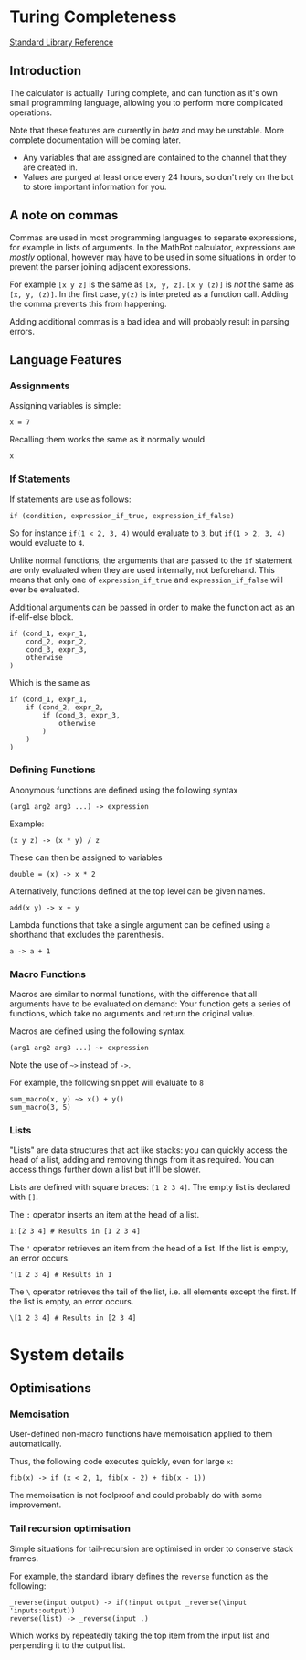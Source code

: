 # Turing Completeness

[Standard Library Reference](https://github.com/DXsmiley/mathbot/blob/calculator-refactor/mathbot/help/turing_functions.md)

## Introduction

The calculator is actually Turing complete, and can function as it's own small programming language, allowing you to perform more complicated operations.

Note that these features are currently in *beta* and may be unstable. More complete documentation will be coming later.

 - Any variables that are assigned are contained to the channel that they are created in.
 - Values are purged at least once every 24 hours, so don't rely on the bot to store important information for you.

## A note on commas

Commas are used in most programming languages to separate expressions, for example in lists of arguments. In the MathBot calculator, expressions are *mostly* optional, however may have to be used in some situations in order to prevent the parser joining adjacent expressions.

For example `[x y z]` is the same as `[x, y, z]`. `[x y (z)]` is *not* the same as `[x, y, (z)]`. In the first case, `y(z)` is interpreted as a function call. Adding the comma prevents this from happening.

Adding additional commas is a bad idea and will probably result in parsing errors.

## Language Features

### Assignments

Assigning variables is simple:
```
x = 7
```

Recalling them works the same as it normally would
```
x
```

### If Statements

If statements are use as follows:
```
if (condition, expression_if_true, expression_if_false)
```

So for instance `if(1 < 2, 3, 4)` would evaluate to `3`, but `if(1 > 2, 3, 4)` would evaluate to `4`.

Unlike normal functions, the arguments that are passed to the `if` statement are only evaluated when they are used internally, not beforehand. This means that only one of `expression_if_true` and `expression_if_false` will ever be evaluated.

Additional arguments can be passed in order to make the function act as an if-elif-else block.
```
if (cond_1, expr_1,
	cond_2, expr_2,
	cond_3, expr_3,
	otherwise
)
```

Which is the same as
```
if (cond_1, expr_1,
	if (cond_2, expr_2,
		if (cond_3, expr_3,
			otherwise
		)
	)
)
```

### Defining Functions

Anonymous functions are defined using the following syntax
```
(arg1 arg2 arg3 ...) -> expression
```

Example:
```
(x y z) -> (x * y) / z
```

These can then be assigned to variables
```
double = (x) -> x * 2
```

Alternatively, functions defined at the top level can be given names.
```
add(x y) -> x + y
```

Lambda functions that take a single argument can be defined using a shorthand that excludes the parenthesis.
```
a -> a + 1
```

### Macro Functions

Macros are similar to normal functions, with the difference that all arguments have to be evaluated on demand: Your function gets a series of functions, which take no arguments and return the original value.

Macros are defined using the following syntax.
```
(arg1 arg2 arg3 ...) ~> expression
```
Note the use of `~>` instead of `->`.

For example, the following snippet will evaluate to `8`
```
sum_macro(x, y) ~> x() + y()
sum_macro(3, 5)
```

### Lists

"Lists" are data structures that act like stacks: you can quickly access the head of a list, adding and removing things from it as required. You can access things further down a list but it'll be slower.

Lists are defined with square braces: `[1 2 3 4]`. The empty list is declared with `[]`.

The `:` operator inserts an item at the head of a list.
```
1:[2 3 4] # Results in [1 2 3 4]
```

The `'` operator retrieves an item from the head of a list. If the list is empty, an error occurs.
```
'[1 2 3 4] # Results in 1
```

The `\` operator retrieves the tail of the list, i.e. all elements except the first. If the list is empty, an error occurs.
```
\[1 2 3 4] # Results in [2 3 4]
```

# System details

## Optimisations

### Memoisation

User-defined non-macro functions have memoisation applied to them automatically.

Thus, the following code executes quickly, even for large `x`:
```
fib(x) -> if (x < 2, 1, fib(x - 2) + fib(x - 1))
```

The memoisation is not foolproof and could probably do with some improvement.

### Tail recursion optimisation

Simple situations for tail-recursion are optimised in order to conserve stack frames.

For example, the standard library defines the `reverse` function as the following:
```
_reverse(input output) -> if(!input output _reverse(\input 'inputs:output))
reverse(list) -> _reverse(input .)
```
Which works by repeatedly taking the top item from the input list and perpending it to the output list.
